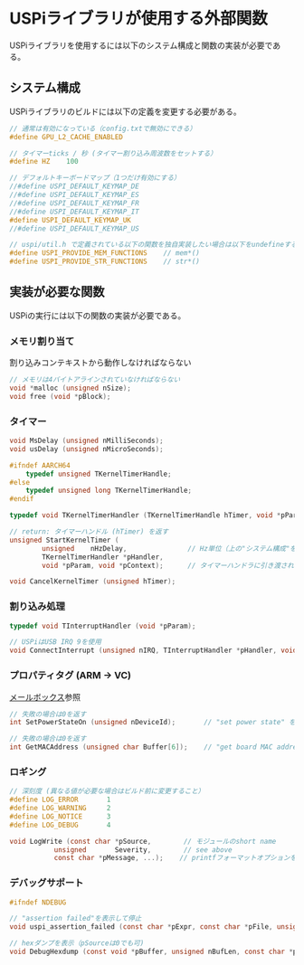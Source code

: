 # USPiライブラリが使用する外部関数

USPiライブラリを使用するには以下のシステム構成と関数の実装が必要である。

## システム構成

USPiライブラリのビルドには以下の定義を変更する必要がある。

```c
// 通常は有効になっている（config.txtで無効にできる）
#define GPU_L2_CACHE_ENABLED

// タイマーticks / 秒 (タイマー割り込み周波数をセットする）
#define HZ    100

// デフォルトキーボードマップ（1つだけ有効にする）
//#define USPI_DEFAULT_KEYMAP_DE
//#define USPI_DEFAULT_KEYMAP_ES
//#define USPI_DEFAULT_KEYMAP_FR
//#define USPI_DEFAULT_KEYMAP_IT
#define USPI_DEFAULT_KEYMAP_UK
//#define USPI_DEFAULT_KEYMAP_US

// uspi/util.h で定義されている以下の関数を独自実装したい場合は以下をundefineする
#define USPI_PROVIDE_MEM_FUNCTIONS    // mem*()
#define USPI_PROVIDE_STR_FUNCTIONS    // str*()
```

## 実装が必要な関数

USPiの実行には以下の関数の実装が必要である。

### メモリ割り当て

割り込みコンテキストから動作しなければならない

```c
// メモリは4バイトアラインされていなければならない
void *malloc (unsigned nSize);
void free (void *pBlock);
```

### タイマー

```c
void MsDelay (unsigned nMilliSeconds);
void usDelay (unsigned nMicroSeconds);

#ifndef AARCH64
    typedef unsigned TKernelTimerHandle;
#else
    typedef unsigned long TKernelTimerHandle;
#endif

typedef void TKernelTimerHandler (TKernelTimerHandle hTimer, void *pParam, void *pContext);

// return: タイマーハンドル (hTimer) を返す
unsigned StartKernelTimer (
        unsigned    nHzDelay,               // Hz単位（上の"システム構成"を参照)
        TKernelTimerHandler *pHandler,
        void *pParam, void *pContext);     	// タイマーハンドラに引き渡される

void CancelKernelTimer (unsigned hTimer);
```

### 割り込み処理

```c
typedef void TInterruptHandler (void *pParam);

// USPiはUSB IRQ 9を使用
void ConnectInterrupt (unsigned nIRQ, TInterruptHandler *pHandler, void *pParam);
```

### プロパティタグ (ARM -> VC)

[メールボックス](file:///Users/dspace/xv6_memos/book/raspi/firmware_wiki/index.html)参照

```c
// 失敗の場合は0を返す
int SetPowerStateOn (unsigned nDeviceId);       // "set power state" を "on" にする。完了まで待機

// 失敗の場合は0を返す
int GetMACAddress (unsigned char Buffer[6]);    // "get board MAC address"
```

### ロギング

```c
// 深刻度 (異なる値が必要な場合はビルド前に変更すること）
#define LOG_ERROR       1
#define LOG_WARNING     2
#define LOG_NOTICE      3
#define LOG_DEBUG       4

void LogWrite (const char *pSource,        // モジュールのshort name
           unsigned       Severity,        // see above
           const char *pMessage, ...);    // printfフォーマットオプションを使用）
```

### デバッグサポート

```c
#ifndef NDEBUG

// "assertion failed"を表示して停止
void uspi_assertion_failed (const char *pExpr, const char *pFile, unsigned nLine);

// hexダンプを表示（pSourceは0でも可)
void DebugHexdump (const void *pBuffer, unsigned nBufLen, const char *pSource /* = 0 */);
```